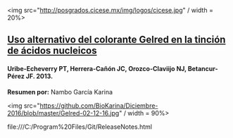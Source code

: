 <img src="http://posgrados.cicese.mx/img/logos/cicese.jpg" / width = 20%>

## [Uso alternativo del colorante Gelred en la tinción de ácidos nucleicos ](http://www.redalyc.org/pdf/2738/273829753005.pdf)


#### Uribe-Echeverry PT, Herrera-Cañón JC, Orozco-Claviijo NJ, Betancur-Pérez JF. 2013.

**Resumen por:** Nambo García Karina

<p align="justify"> 


<img src="https://github.com/BioKarina/Diciembre-2016/blob/master/Gelred-02-12-16.jpg" / width = 90%>


file:///C:/Program%20Files/Git/ReleaseNotes.html
